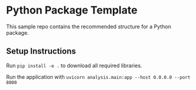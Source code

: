 # Python Package Template

This sample repo contains the recommended structure for a Python package.

## Setup Instructions 

Run `pip install -e .` to download all required libraries.

Run the application with `uvicorn analysis.main:app --host 0.0.0.0 --port 8000`
